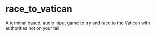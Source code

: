 # race_to_vatican
A terminal based, audio input game to try and race to the Vatican with authorities hot on your tail
